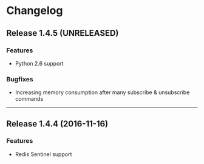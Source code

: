 # Changelog

## Release 1.4.5 (UNRELEASED)

### Features

- Python 2.6 support

### Bugfixes

- Increasing memory consumption after many subscribe & unsubscribe commands

---

## Release 1.4.4 (2016-11-16)

### Features

- Redis Sentinel support
